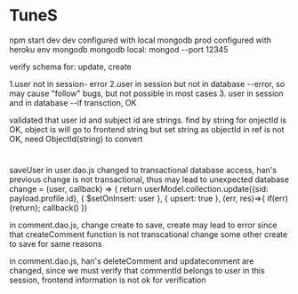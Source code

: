 # TuneS
npm start dev
dev configured with local mongodb
prod configured with heroku env mongodb
mongodb local: mongod --port 12345

verify schema for: update, create

1.user not in session- error
2.user in session but not in database --error, so may cause "follow" bugs, but not possible in most cases
3. user in session and in database --if transction, OK

validated that user id and subject id are strings.
find by string for onjectId is OK, object is will go to frontend string
but set string as objectId in ref is not OK, need  ObjectId(string) to convert
#
saveUser in user.dao.js changed to transactional database access, han's previous change is not transactional, thus may lead to unexpected database change
 = (user, callback) => {
  return userModel.collection.update({sid: payload.profile.id}, { $setOnInsert: user },
    { upsert: true }, (err, res)=>{ if(err){return}; callback() })


in comment.dao.js, change create to save, create may lead to error since that createComment function is not transcational
change some other create to save for same reasons

in comment.dao.js, han's deleteComment and updatecomment are changed,
since we must verify that commentId belongs to user in this session, frontend information is not ok for verification


